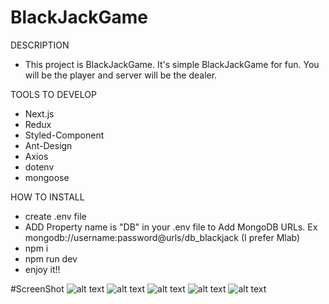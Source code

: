# BlackJackGame
DESCRIPTION
- This project is BlackJackGame. It's simple BlackJackGame for fun. You will be the player and server will be the dealer.

TOOLS TO DEVELOP
- Next.js
- Redux
- Styled-Component
- Ant-Design
- Axios
- dotenv
- mongoose

HOW TO INSTALL
- create .env file
- ADD Property name is "DB" in your .env file to Add MongoDB URLs. Ex mongodb://username:password@urls/db_blackjack (I prefer Mlab)
- npm i
- npm run dev
- enjoy it!!

#ScreenShot
![alt text](https://www.img.in.th/images/eb38c625722374044bf0516dda7787bb.png)
![alt text](https://www.img.in.th/images/cd6b4438090ef30f380a7aa940db574e.png)
![alt text](https://www.img.in.th/images/0f292487104da9e71367a5af7f28c214.png)
![alt text](https://www.img.in.th/images/498e248e67e2d0b29522489210cc62f0.png)
![alt text](https://www.img.in.th/images/743fdbc30120530de90083af14778f67.png)
